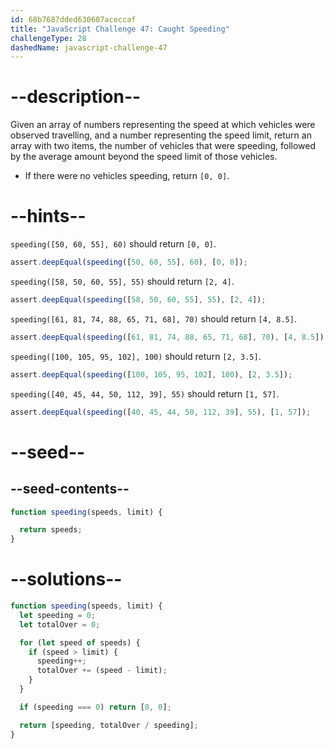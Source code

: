 ```yaml
---
id: 68b7687dded630607aceccaf
title: "JavaScript Challenge 47: Caught Speeding"
challengeType: 28
dashedName: javascript-challenge-47
---
```


# --description--

Given an array of numbers representing the speed at which vehicles were observed travelling, and a number representing the speed limit, return an array with two items, the number of vehicles that were speeding, followed by the average amount beyond the speed limit of those vehicles.

- If there were no vehicles speeding, return `[0, 0]`.

# --hints--

`speeding([50, 60, 55], 60)` should return `[0, 0]`.

```js
assert.deepEqual(speeding([50, 60, 55], 60), [0, 0]);
```

`speeding([58, 50, 60, 55], 55)` should return `[2, 4]`.

```js
assert.deepEqual(speeding([58, 50, 60, 55], 55), [2, 4]);
```

`speeding([61, 81, 74, 88, 65, 71, 68], 70)` should return `[4, 8.5]`.

```js
assert.deepEqual(speeding([61, 81, 74, 88, 65, 71, 68], 70), [4, 8.5]);
```

`speeding([100, 105, 95, 102], 100)` should return `[2, 3.5]`.

```js
assert.deepEqual(speeding([100, 105, 95, 102], 100), [2, 3.5]);
```

`speeding([40, 45, 44, 50, 112, 39], 55)` should return `[1, 57]`.

```js
assert.deepEqual(speeding([40, 45, 44, 50, 112, 39], 55), [1, 57]);
```

# --seed--

## --seed-contents--

```js
function speeding(speeds, limit) {

  return speeds;
}
```

# --solutions--

```js
function speeding(speeds, limit) {
  let speeding = 0;
  let totalOver = 0;

  for (let speed of speeds) {
    if (speed > limit) {
      speeding++;
      totalOver += (speed - limit);
    }
  }

  if (speeding === 0) return [0, 0];

  return [speeding, totalOver / speeding];
}
```
